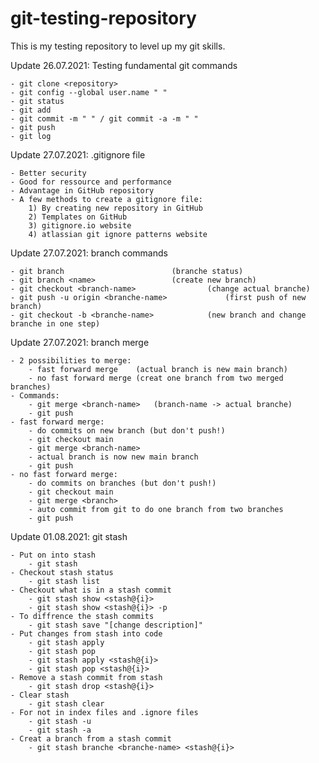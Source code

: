# git-testing-repository
This is my testing repository to level up my git skills.

Update 26.07.2021: Testing fundamental git commands

	- git clone <repository>
	- git config --global user.name " "
	- git status
	- git add 
	- git commit -m " " / git commit -a -m " " 
	- git push
	- git log
	
Update 27.07.2021: .gitignore file

	- Better security
	- Good for ressource and performance
	- Advantage in GitHub repository
	- A few methods to create a gitignore file:
		1) By creating new repository in GitHub
		2) Templates on GitHub
		3) gitignore.io website
		4) atlassian git ignore patterns website
		

Update 27.07.2021: branch commands
	
	- git branch						(branche status)	
	- git branch <name>					(create new branch)
	- git checkout <branch-name>				(change actual branche)
	- git push -u origin <branche-name> 			(first push of new branch)
	- git checkout -b <branche-name>			(new branch and change branche in one step)
	
	
Update 27.07.2021: branch merge

	- 2 possibilities to merge:
		- fast forward merge	(actual branch is new main branch)
		- no fast forward merge	(creat one branch from two merged branches)
	- Commands:
		- git merge <branch-name>	(branch-name -> actual branche)
		- git push 					
	- fast forward merge:
		- do commits on new branch (but don't push!)
		- git checkout main
		- git merge <branch-name>
		- actual branch is now new main branch
		- git push
	- no fast forward merge:
		- do commits on branches (but don't push!)
		- git checkout main
		- git merge <branch>
		- auto commit from git to do one branch from two branches
		- git push
	
Update 01.08.2021: git stash
	
	- Put on into stash 
		- git stash
	- Checkout stash status
		- git stash list
	- Checkout what is in a stash commit
		- git stash show <stash@{i}>
		- git stash show <stash@{i}> -p
	- To diffrence the stash commits
		- git stash save "[change description]"
	- Put changes from stash into code
		- git stash apply
		- git stash pop
		- git stash apply <stash@{i}>
		- git stash pop <stash@{i}>
	- Remove a stash commit from stash
		- git stash drop <stash@{i}>
	- Clear stash
		- git stash clear
	- For not in index files and .ignore files
		- git stash -u
		- git stash -a
	- Creat a branch from a stash commit
		- git stash branche <branche-name> <stash@{i}>
		

